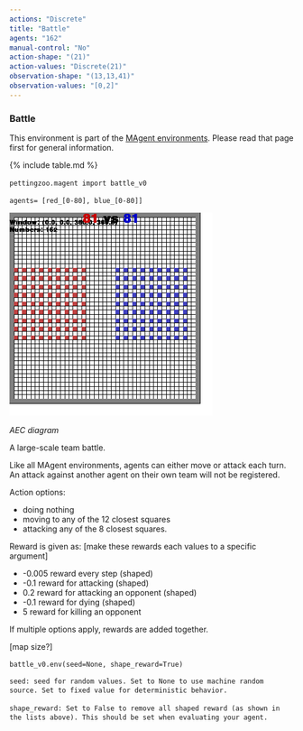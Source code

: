 ```yaml
---
actions: "Discrete"
title: "Battle"
agents: "162"
manual-control: "No"
action-shape: "(21)"
action-values: "Discrete(21)"
observation-shape: "(13,13,41)"
observation-values: "[0,2]"
---
```


### Battle

This environment is part of the [MAgent environments](../magent). Please read that page first for general information.

{% include table.md %}


`pettingzoo.magent import battle_v0`

`agents= [red_[0-80], blue_[0-80]]`

![](magent_battle.gif)

*AEC diagram*

A large-scale team battle.

Like all MAgent environments, agents can either move or attack each turn. An attack against another agent on their own team will not be registered.

Action options:

* doing nothing
* moving to any of the 12 closest squares
* attacking any of the 8 closest squares.

Reward is given as: [make these rewards each values to a specific argument]

* -0.005 reward every step (shaped)
* -0.1 reward for attacking (shaped)
* 0.2 reward for attacking an opponent (shaped)
* -0.1 reward for dying (shaped)
* 5 reward for killing an opponent

If multiple options apply, rewards are added together.

[map size?]

```
battle_v0.env(seed=None, shape_reward=True)
```

```
seed: seed for random values. Set to None to use machine random source. Set to fixed value for deterministic behavior.

shape_reward: Set to False to remove all shaped reward (as shown in the lists above). This should be set when evaluating your agent.
```
